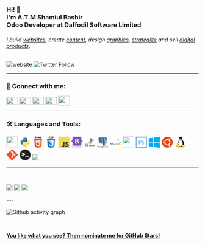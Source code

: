 
<h3>Hi! 👋<br>I'm A.T.M Shamiul Bashir<br>Odoo Developer at Daffodil Software Limited</h3>
<h6>I build <a href="https://shamiul.engineer/portfolio">websites</a>, create <a href="https://shamiul.engineer/blog">content</a>, design <a href="https://shamiul.engineer/portfolio">graphics</a>, <a href="https://shamiul.engineer/book-a-consultation">strategize</a> and sell <a href="https://shamiul.engineer/store">digital products</a>.</h6>

![website](https://img.shields.io/website?label=shamiul.engineer&style=for-the-badge&url=https%3A%2F%2Fjeshadkhan.com)
![Twitter Follow](https://img.shields.io/twitter/follow/Tshamiul?color=1DA1F2&logo=twitter&style=for-the-badge)

---

### 🔌 Connect with me:
<p>
  <a style="text-decoration: none;" href="https://www.linkedin.com/in/a-t-m-shamiul-bashir-745b1922a/" target="blank" title="LinkedIn">
    <img align="center" src="https://cdn.jsdelivr.net/npm/simple-icons@3.0.1/icons/linkedin.svg" height="20" width="30" />
  </a>
  <a style="text-decoration: none;" href="https://github.com/ShamiulBashir" target="blank" title="GutHub">
    <img align="center" src="https://cdn.jsdelivr.net/npm/simple-icons@3.0.1/icons/github.svg" height="20" width="30" />
  </a>
  <a style="text-decoration: none;" href="https://twitter.com/Tshamiul" target="blank" title="Twitter">
    <img align="center" src="https://cdn.jsdelivr.net/npm/simple-icons@3.0.1/icons/twitter.svg" height="20" width="30" />
  </a>
  <a style="text-decoration: none;" href="https://facebook.com/shamiul.bashir.tarique.007" target="blank" title="Facebook">
    <img align="center" src="https://cdn.jsdelivr.net/npm/simple-icons@3.0.1/icons/facebook.svg" height="20" width="30" />
  </a>
  <a style="text-decoration: none;" href="https://www.youtube.com/channel/UCVGTzFe_5Do5nTGCrpBIcDg" target="blank" title="YouTube">
    <img align="center" src="https://cdn.jsdelivr.net/npm/simple-icons@3.0.1/icons/youtube.svg" height="25" width="30" />
  </a>
</p>

---

### 🛠️ Languages and Tools:
<p>
  <img width="30" height="30" src="https://code.visualstudio.com/favicon.ico"/>
  <img width="30" height="30" src="https://raw.githubusercontent.com/devicons/devicon/master/icons/python/python-original.svg"/>
  <img width="30" height="30" src="https://raw.githubusercontent.com/devicons/devicon/master/icons/html5/html5-original-wordmark.svg"/>
  <img width="30" height="30" src="https://raw.githubusercontent.com/devicons/devicon/master/icons/css3/css3-original-wordmark.svg"/>
  <img width="30" height="30" src="https://raw.githubusercontent.com/devicons/devicon/master/icons/javascript/javascript-original.svg"/>
  <img width="30" height="30" src="https://raw.githubusercontent.com/devicons/devicon/master/icons/bootstrap/bootstrap-plain-wordmark.svg"/>
  <img width="30" height="30" src="https://raw.githubusercontent.com/devicons/devicon/master/icons/microsoftsqlserver/microsoftsqlserver-plain-wordmark.svg"/>
  <img width="30" height="30" src="https://raw.githubusercontent.com/devicons/devicon/master/icons/postgresql/postgresql-original-wordmark.svg"/>
  <img width="30" height="30" src="https://raw.githubusercontent.com/devicons/devicon/master/icons/mysql/mysql-original-wordmark.svg"/>
  <img width="30" height="30" src="https://www.vectorlogo.zone/logos/getpostman/getpostman-icon.svg"/>
  <img width="30" height="30" src="https://raw.githubusercontent.com/devicons/devicon/master/icons/photoshop/photoshop-line.svg"/>
  <img width="30" height="30" src="https://raw.githubusercontent.com/devicons/devicon/master/icons/windows8/windows8-original.svg"/>
  <img width="30" height="30" src="https://raw.githubusercontent.com/devicons/devicon/master/icons/ubuntu/ubuntu-plain.svg"/>
  <img width="30" height="30" src="https://raw.githubusercontent.com/devicons/devicon/master/icons/linux/linux-original.svg"/>
  <img width="30" height="30" src="https://raw.githubusercontent.com/devicons/devicon/master/icons/git/git-original.svg"/>
  <img width="30" height="30" src="https://raw.githubusercontent.com/github/explore/80688e429a7d4ef2fca1e82350fe8e3517d3494d/topics/terminal/terminal.png"/>
  <img height="30" src="https://upload.wikimedia.org/wikipedia/commons/5/50/Odoo_logo.svg"/>
</p>

---

<br/>
<p align="left">
  <img width="49.5%" src="https://github-readme-stats.vercel.app/api/top-langs/?username=ShamiulBashir&layout=compact"/>
  <img width="49.5%" src="https://github-readme-stats.vercel.app/api?username=ShamiulBashir&show_icons=true&count_private=true&hide_border=true" />
  <img width="49.5%" src="https://github-readme-streak-stats.herokuapp.com?user=ShamiulBashir&date_format=M%20j%5B%2C%20Y%5D)]" />
</p>
---

![Github activity graph](https://activity-graph.herokuapp.com/graph?username=ShamiulBashir&theme=react-dark&hide_border=true&color=BDDFFF&line=6E93B5&point=BDDFFF)

<br>


[**You like what you see? Then nominate me for GitHub Stars!**](https://stars.github.com/ShamiulBashir/)<br/>

